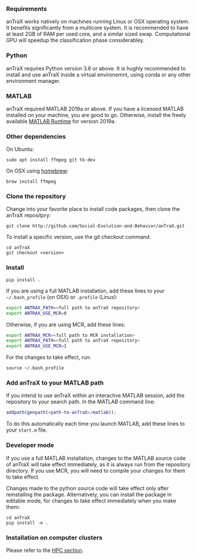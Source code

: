 
### Requirements

anTraX works natively on machines running Linux or OSX operating system. It benefits significantly from a multicore system. It is recommended to have at least 2GB of RAM per used core, and a similar sized swap. Computational GPU will speedup the classification phase considerabley. 

### Python

anTraX requires Python version 3.6 or above. It is hughly recommended to install and use anTraX inside a virtual environemnt, using conda or any other environment manager. 

### MATLAB

anTraX required MATLAB 2019a or above. If you have a licensed MATLAB installed on your machine, you are good to go. Otherwise, install the freely available [MATLAB Runtime](https://www.mathworks.com/products/compiler/matlab-runtime.html) for version 2019a.

### Other dependencies 

On Ubuntu:

```console
sudo apt install ffmpeg git tk-dev
```

On OSX using [homebrew](https://brew.sh/):

```console
brew install ffmpeg
```
### Clone the repository

Change into your favorite place to install code packages, then clone the anTraX repositpry:

```console
git clone http://github.com/Social-Evolution-and-Behavior/anTraX.git
```

To install a specific version, use the git checkout command:

```console
cd anTraX
git checkout <version>
```

### Install

```console
pip install .
```

If you are using a full MATLAB installation, add these lines to your `~/.bash_profile` (on OSX) or  `.profile` (Linux):

```bash
export ANTRAX_PATH=<full path to anTraX repository>
export ANTRAX_USE_MCR=0
```

Otherwise, if you are using MCR, add these lines:

```bash
export ANTRAX_MCR=<full path to MCR installation>
export ANTRAX_PATH=<full path to anTraX repository>
export ANTRAX_USE_MCR=1
```

For the changes to take effect, run:
```console
source ~/.bash_profile
```

### Add anTraX to your MATLAB path

If you intend to use anTraX within an interactive MATLAB session, add the repository to your search path. In the MATLAB command line:

```matlab
addpath(genpath(<path-to-anTraX>/matlab));
```

To do this automatically each time you launch MATLAB, add these lines to your `start.m` file.

### Developer mode

If you use a full MATLAB installation, changes to the MATLAB source code of anTraX will take effect immediately, as it is always run from the repository directory. If you use MCR, you will need to compile your changes for them to take effect.

Changes made to the python source code will take effect only after reinstalling the package. Alternatively, you can install the package in editable mode, for changes to take effect immediately when you make them:

```console
cd anTraX
pip install -e .
```

### Installation on computer clusters

Please refer to the [HPC section](hpc.md#installation).
